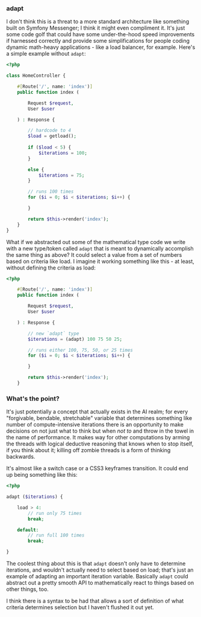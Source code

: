 ### adapt
I don't think this is a threat to a more standard architecture like something built on Symfony Messenger; I think it might even compliment it. It's just some code golf that could have some under-the-hood speed improvements if harnessed correctly and provide some simplifications for people coding dynamic math-heavy applications - like a load balancer, for example. Here's a simple example without `adapt`:

```php
<?php

class HomeController {

    #[Route('/', name: 'index')]
    public function index (

        Request $request,
        User $user

    ) : Response {

        // hardcode to 4
        $load = getload();
        
        if ($load < 5) {
            $iterations = 100;
        }

        else {
            $iterations = 75;
        }

        // runs 100 times
        for ($i = 0; $i < $iterations; $i++) {

        }

        return $this->render('index');
    }
}

```
What if we abstracted out some of the mathematical type code we write with a new type/token called `adapt` that is meant to dynamically accomplish the same thing as above? It could select a value from a set of numbers based on criteria like load. I imagine it working something like this - at least, without defining the criteria as load:
```php
<?php

    #[Route('/', name: 'index')]
    public function index (

        Request $request,
        User $user

    ) : Response {

        // new `adapt` type
        $iterations = (adapt) 100 75 50 25;

        // runs either 100, 75, 50, or 25 times
        for ($i = 0; $i < $iterations; $i++) {

        }

        return $this->render('index');
    }
```
### What's the point?
It's just potentially a concept that actually exists in the AI realm; for every "forgivable, bendable, stretchable" variable that determines something like number of compute-intensive iterations there is an opportunity to make decisions on not just what to think but when *not to* and throw in the towel in the name of performance. It makes way for other computations by arming the threads with logical deductive reasoning that knows when to stop itself, if you think about it; killing off zombie threads is a form of thinking backwards.

It's almost like a switch case or a CSS3 keyframes transition. It could end up being something like this:
```php
<?php

adapt ($iterations) {

    load > 4:
        // run only 75 times
        break;

    default:
        // run full 100 times
        break;

}
```
The coolest thing about this is that `adapt` doesn't only have to determine iterations, and wouldn't actually need to select based on load; that's just an example of adapting an important iteration variable. Basically `adapt` could abstract out a pretty smooth API to mathematically react to things based on other things, too.

I think there is a syntax to be had that allows a sort of definition of what criteria determines selection but I haven't flushed it out yet.